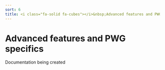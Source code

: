 ```yaml
---
sort: 6
title: <i class="fa-solid fa-cubes"></i>&nbsp;Advanced features and PWG specifics
---
```


# Advanced features and PWG specifics

Documentation being created
